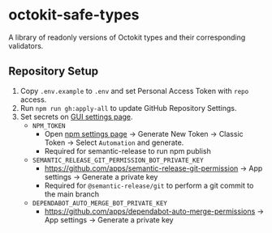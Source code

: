 # octokit-safe-types

A library of readonly versions of Octokit types and their corresponding validators.

## Repository Setup

1. Copy `.env.example` to `.env` and set Personal Access Token with `repo` access.
2. Run `npm run gh:apply-all` to update GitHub Repository Settings.
3. Set secrets on [GUI settings page](https://github.com/noshiro-pf/octokit-safe-types/settings/secrets/actions).
    - `NPM_TOKEN`
        - Open [npm settings page](https://www.npmjs.com/settings/{your-user-id}/tokens) -> Generate New Token -> Classic Token -> Select `Automation` and generate.
        - Required for semantic-release to run npm publish
    - `SEMANTIC_RELEASE_GIT_PERMISSION_BOT_PRIVATE_KEY`
        - https://github.com/apps/semantic-release-git-permission -> App settings -> Generate a private key
        - Required for `@semantic-release/git` to perform a git commit to the main branch
    - `DEPENDABOT_AUTO_MERGE_BOT_PRIVATE_KEY`
        - https://github.com/apps/dependabot-auto-merge-permissions -> App settings -> Generate a private key
